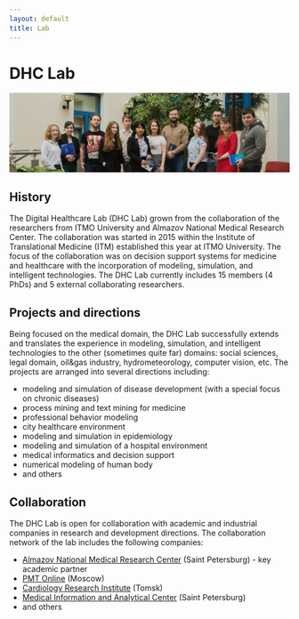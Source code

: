 ```yaml
---
layout: default
title: Lab
---
```


# DHC Lab

![image](/images/dhc_lab.jpg)

## History

The Digital Healthcare Lab (DHC Lab) grown from the collaboration of the researchers from ITMO University and Almazov National Medical Research Center. The collaboration was started in 2015 within the Institute of Translational Medicine (ITM) established this year at ITMO University. The focus of the collaboration was on decision support systems for medicine and healthcare with the incorporation of modeling, simulation, and intelligent technologies. The DHC Lab currently includes 15 members (4 PhDs) and 5 external collaborating researchers.

## Projects and directions

Being focused on the medical domain, the DHC Lab successfully extends and translates the experience in modeling, simulation, and intelligent technologies to the other (sometimes quite far) domains: social sciences, legal domain, oil&gas industry, hydrometeorology, computer vision, etc. The projects are arranged into several directions including:

- modeling and simulation of disease development (with a special focus on chronic diseases)
- process mining and text mining for medicine
- professional behavior modeling
- city healthcare environment
- modeling and simulation in epidemiology 
- modeling and simulation of a hospital environment
- medical informatics and decision support
- numerical modeling of human body
- and others

## Collaboration

The DHC Lab is open for collaboration with academic and industrial companies in research and development directions. The collaboration network of the lab includes the following companies:

- [Almazov National Medical Research Center](http://www.almazovcentre.ru/?lang=en) (Saint Petersburg) - key academic partner
- [PMT Online](https://pmtonline.ru/) (Moscow)
- [Cardiology Research Institute](https://en.cardio-tomsk.ru/) (Tomsk)
- [Medical Information and Analytical Center](https://spbmiac.ru/) (Saint Petersburg)
- and others